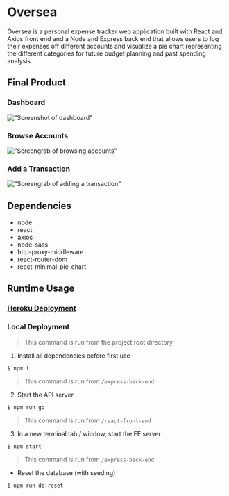 # Oversea

Oversea is a personal expense tracker web application built with React and Axios front end and a Node and Express back end that allows users to log their expenses off different accounts and visualize a pie chart representing the different categories for future budget planning and past spending analysis. 

## Final Product

### Dashboard
!["Screenshot of dashboard"](https://github.com/joshtantan/jungle/blob/master/docs/cart_add_edit.gif) 

### Browse Accounts
!["Screengrab of browsing accounts"](https://github.com/joshtantan/jungle/blob/master/docs/cart_add_edit.gif) 

### Add a Transaction
!["Screengrab of adding a transaction"](https://github.com/joshtantan/jungle/blob/master/docs/cart_add_edit.gif) 

## Dependencies

- node
- react
- axios
- node-sass
- http-proxy-middleware
- react-router-dom
- react-minimal-pie-chart
## Runtime Usage

### [Heroku Deployment](https://oversea-financials.herokuapp.com/)

### Local Deployment

> This command is run from the project root directory
1. Install all dependencies before first use
```shell
$ npm i
```
> This command is run from `/express-back-end`
2. Start the API server
```shell
$ npm run go
```
> This command is run from `/react-front-end`
3. In a new terminal tab / window, start the FE server
```shell
$ npm start
```
> This command is run from `/express-back-end`
- Reset the database (with seeding)
```shell
$ npm run db:reset
```

